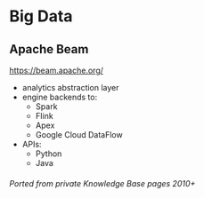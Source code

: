 # Big Data



## Apache Beam

https://beam.apache.org/

- analytics abstraction layer
- engine backends to:
  - Spark
  - Flink
  - Apex
  - Google Cloud DataFlow
- APIs:
  - Python
  - Java

###### Ported from private Knowledge Base pages 2010+
